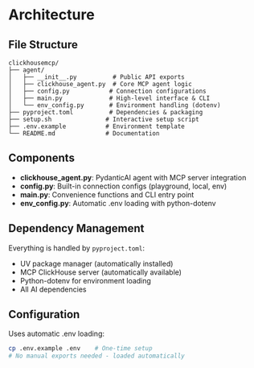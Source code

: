 # Architecture

## File Structure

```text
clickhousemcp/
├── agent/
│   ├── __init__.py          # Public API exports
│   ├── clickhouse_agent.py  # Core MCP agent logic
│   ├── config.py           # Connection configurations  
│   ├── main.py             # High-level interface & CLI
│   └── env_config.py       # Environment handling (dotenv)
├── pyproject.toml          # Dependencies & packaging
├── setup.sh               # Interactive setup script
├── .env.example           # Environment template
└── README.md              # Documentation
```

## Components

- **clickhouse_agent.py**: PydanticAI agent with MCP server integration
- **config.py**: Built-in connection configs (playground, local, env)
- **main.py**: Convenience functions and CLI entry point
- **env_config.py**: Automatic .env loading with python-dotenv

## Dependency Management

Everything is handled by `pyproject.toml`:

- UV package manager (automatically installed)
- MCP ClickHouse server (automatically available)
- Python-dotenv for environment loading
- All AI dependencies

## Configuration

Uses automatic .env loading:

```bash
cp .env.example .env    # One-time setup
# No manual exports needed - loaded automatically
```
